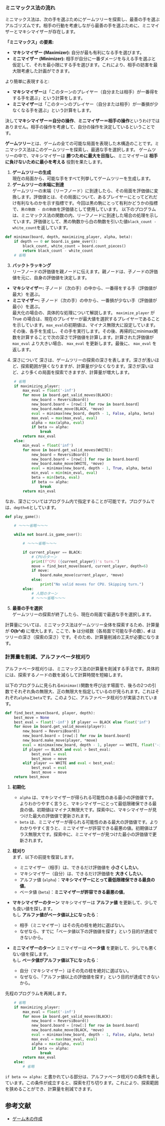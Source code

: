 ### ミニマックス法の流れ
ミニマックス法は、次の手を選ぶためにゲームツリーを探索し、最善の手を選ぶアルゴリズムです。相手の行動を考慮しながら最善の手を選ぶために、ミニマイザーとマキシマイザーが存在します。

**「ミニマックス」の要素:**
- **マキシマイザー (Maximizer):** 自分が最も有利になる手を選びます。
- **ミニマイザー (Minimizer):** 相手が自分に一番ダメージを与える手を選ぶと仮定して、それを最小限にする手を選びます。これにより、相手の妨害を最大限考慮した計画ができます。

より簡単に表現すると:
- **マキシマイザー**は「このターンのプレイヤー（自分または相手）が一番得をする手を選ぶ」という計算をします。
- **ミニマイザー**は「このターンのプレイヤー（自分または相手）が一番損が少なくなる手を選ぶ」という計算をします。

決して**マキシマイザー＝自分の操作**、**ミニマイザー＝相手の操作**というわけではありません。相手の操作を考慮して、自分の操作を決定しているということです。

**ゲームツリー**とは、ゲームの全ての可能な局面を表現した木構造のことです。ミニマックス法はこのゲームツリーを探索し、最適な手を選択します。
ゲームツリーの中で、マキシマイザーは **勝つために最大を目指し**、ミニマイザーは **相手に負けないために最小を考える** 役割を果たします。

1. **ゲームツリーの生成**  
現在の局面から、可能な手をすべて列挙してゲームツリーを生成します。
2. **ゲームツリーの末端に到達**  
ゲームツリーの末端（リーフノード）に到達したら、その局面を評価値に変換します。評価値とは、その局面について、あるプレイヤーにとってどれだけ有利なものかを示す指標です。今回は黒の駒にとって有利かどうかの指標で、`黒の駒数 - 白の駒数`を評価値として使用しています。
以下のプログラムは、ミニマックス法の関数の内、リーフノードに到達した場合の処理を示しています。評価値として、黒の駒数から白の駒数を引いた値`black_count - white_count`を返しています。
```python
def minimax(board, depth, maximizing_player, alpha, beta):
    if depth == 0 or board.is_game_over():
        black_count, white_count = board.count_pieces()
        return black_count - white_count
    # 省略
```
3. **バックトラッキング**  
リーフノードの評価値を親ノードに伝えます。親ノードは、子ノードの評価値を元に、自身の評価値を決定します。
- **マキシマイザー:** 子ノード（次の手）の中から、一番得をする手（評価値が最大）を選ぶ。
- **ミニマイザー:** 子ノード（次の手）の中から、一番損が少ない手（評価値が最小）を選ぶ。  
最大化の場合の、具体的な処理について解説します。 `maximize_player` が True の場合は、現在のプレイヤーが最大値を選択するプレイヤーであることを示しています。`max_eval`の初期値は、マイナス無限大に設定しています。その後、各手を生成し、その手を実行します。その後、再帰的にminimax関数を計算することで次の深さで評価値を計算します。計算された評価値が `max_eval` より大きい場合、 `max_eval` を更新します。最後に、 `max_eval` を返します。

4. 深さについて
深さは、ゲームツリーの探索の深さを表します。深さが浅いほど、探索範囲が狭くなりますが、計算量が少なくなります。深さが深いほど、より多くの局面を探索できますが、計算量が増大します。

```python
    # 省略
    if maximizing_player:
        max_eval = float('-inf')
        for move in board.get_valid_moves(BLACK):
            new_board = ReversiBoard()
            new_board.board = [row[:] for row in board.board]
            new_board.make_move(BLACK, *move)
            eval = minimax(new_board, depth - 1, False, alpha, beta)
            max_eval = max(max_eval, eval)
            alpha = max(alpha, eval)
            if beta <= alpha:
                break
        return max_eval
    else:
        min_eval = float('inf')
        for move in board.get_valid_moves(WHITE):
            new_board = ReversiBoard()
            new_board.board = [row[:] for row in board.board]
            new_board.make_move(WHITE, *move)
            eval = minimax(new_board, depth - 1, True, alpha, beta)
            min_eval = min(min_eval, eval)
            beta = min(beta, eval)
            if beta <= alpha:
                break
        return min_eval
```

なお、深さについてはプログラム内で指定することが可能です。プログラムでは、`depth=6`としています。
```python
def play_game():
    
    # ～～～省略～～～

    while not board.is_game_over():

        # ～～～省略～～～

        if current_player == BLACK:
            # CPUのターン
            print(f"CPU ({current_player})'s turn.")
            move = find_best_move(board, current_player, depth=6)
            if move:
                board.make_move(current_player, *move)
            else:
                print("No valid moves for CPU. Skipping turn.")
        else:
            # 人間のターン
            # ～～～省略～～～
```
5. **最善の手を選択**  
ゲームツリーの探索が終了したら、現在の局面で最適な手を選択します。

計算量については、ミニマックス法はゲームツリー全体を探索するため、計算量が **O(b^d)** に増大します。ここで、**b** は分岐数（各局面で可能な手の数）、**d** はツリーの深さ（探索の深さ）です。そのため、計算量削減の工夫が必要になります。

### 計算量を削減、アルファベータ枝刈り
アルファベータ枝刈りは、ミニマックス法の計算量を削減する手法です。具体的には、探索するノードの数を減らして計算時間を短縮します。


以下のプログラムに見られる`minimax()`関数を呼び出す場面で、後ろの2つの引数でそれぞれ負の無限大、正の無限大を指定しているのが見られます。これはそれぞれ`alpha`と`beta`です。このように、アルファベータ枝刈りが実装されています。
```python
def find_best_move(board, player, depth):
    best_move = None
    best_eval = float('-inf') if player == BLACK else float('inf')
    for move in board.get_valid_moves(player):
        new_board = ReversiBoard()
        new_board.board = [row[:] for row in board.board]
        new_board.make_move(player, *move)
        eval = minimax(new_board, depth - 1, player == WHITE, float('-inf'), float('inf'))
        if player == BLACK and eval > best_eval:
            best_eval = eval
            best_move = move
        elif player == WHITE and eval < best_eval:
            best_eval = eval
            best_move = move
    return best_move
```

1. **初期化**
    - `alpha` は、マキシマイザーが得られる可能性のある最小の評価値です。よりわかりやすく言うと、マキシマイザーにとって最低限確保できる最良の値。初期値はマイナス無限大です。探索中に、マキシマイザーが見つけた最大の評価値で更新されます。
    - `beta` は、ミニマイザーが得られる可能性のある最大の評価値です。よりわかりやすく言うと、ミニマイザーが許容できる最悪の値。初期値はプラス無限大です。探索中に、ミニマイザーが見つけた最小の評価値で更新されます。

2. **枝刈り**  
まず、以下の前提を復習します。
    - ミニマイザー（相手）は、できるだけ評価値を **小さくしたい**。
    - マキシマイザー（自分）は、できるだけ評価値を **大きくしたい**。
    - アルファ値 (`alpha`)：**マキシマイザーにとって最低限確保できる最良の値**。
    - ベータ値 (`beta`)：**ミニマイザーが許容できる最悪の値**。

- **マキシマイザーのターン**
    マキシマイザーは **アルファ値** を更新して、少しでも良い値を探します。  
    もし **アルファ値がベータ値以上になったら**：
    - 相手（ミニマイザー）はその先の枝を絶対に選ばない。
    - なぜなら、すでに「ベータ値以下の評価値を探す」という目的が達成できないから。

- **ミニマイザーのターン**
    ミニマイザーは **ベータ値** を更新して、少しでも悪くない値を探します。  
    もし **ベータ値がアルファ値以下になったら**：
    - 自分（マキシマイザー）はその先の枝を絶対に選ばない。
    - なぜなら、「アルファ値以上の評価値を探す」という目的が達成できないから。

先程のプログラムを再掲します。
```python
    # 省略
    if maximizing_player:
        max_eval = float('-inf')
        for move in board.get_valid_moves(BLACK):
            new_board = ReversiBoard()
            new_board.board = [row[:] for row in board.board]
            new_board.make_move(BLACK, *move)
            eval = minimax(new_board, depth - 1, False, alpha, beta)
            max_eval = max(max_eval, eval)
            alpha = max(alpha, eval)
            if beta <= alpha:
                break
        return max_eval
    else:
        # 省略
```

`if beta <= alpha:` と書かれている部分は、アルファベータ枝刈りの条件を表しています。この条件が成立すると、探索を打ち切ります。これにより、探索範囲を狭めることができ、計算量を削減できます。


## 参考文献
- [ゲーム木の作成](https://rhuang.cis.k.hosei.ac.jp/Miccl/AI-0/AI-12.pdf)
